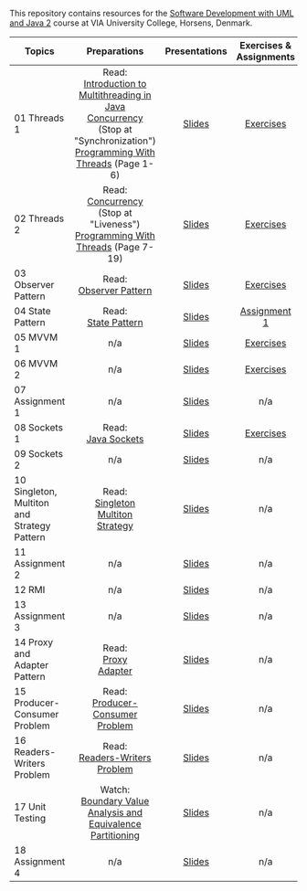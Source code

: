 This repository contains resources for the [Software Development with UML and Java 2](https://en.via.dk/tmh-courses/software-development-with-uml-and-java-2) course at VIA University College, Horsens, Denmark.

| Topics                         |                                                                                                                                                                                                                                                          Preparations                                                                                                                                                                                                                                                          |                                                 Presentations                                                  |                                        Exercises & Assignments                                         |
| ------------------------------ | :----------------------------------------------------------------------------------------------------------------------------------------------------------------------------------------------------------------------------------------------------------------------------------------------------------------------------------------------------------------------------------------------------------------------------------------------------------------------------------------------------------------------------: | :------------------------------------------------------------------------------------------------------------: | :----------------------------------------------------------------------------------------------------: |
| 01 Threads 1                   |Read:<br> [Introduction to Multithreading in Java](https://www.studytonight.com/java/multithreading-in-java.php)<br> [Concurrency](https://docs.oracle.com/javase/tutorial/essential/concurrency) (Stop at "Synchronization")<br>[Programming With Threads](https://github.com/MichaelViuff/SDJ2/blob/main/01%20Threads%201/Programming%20With%20Threads.pdf) (Page 1-6)                                                                                                                                                                                                                                                                                                  | [Slides](https://viaucdk-my.sharepoint.com/:p:/g/personal/mivi_viauc_dk/EUPhZHnZtKFPtK1rgh67P5QBfWuswwFvOGto1oh9hnUjVg?e=xwfWed) |         [Exercises](https://github.com/MichaelViuff/SDJ2/blob/main/01%20Threads%201/README.md)          |
| 02 Threads 2                   |Read:<br>[Concurrency](https://docs.oracle.com/javase/tutorial/essential/concurrency) (Stop at "Liveness")<br>  [Programming With Threads](https://github.com/MichaelViuff/SDJ2/blob/main/01%20Threads%201/Programming%20With%20Threads.pdf) (Page 7-19)                                                                                                                                                                                                                                                                                                                                                 | [Slides](https://docs.google.com/presentation/d/120lyQV8o8p3Ndbv6Fmr3NF17uf609U2DLg2YBU5hcC0/edit?usp=sharing) |   [Exercises](https://github.com/KasperKnop/WEB2/blob/main/02%20Functional%20Programming/README.md)    |
| 03 Observer Pattern            |Read:<br>[Observer Pattern](https://sourcemaking.com/design_patterns/observer)                                                                                                                                                                                                                                                                                                        | [Slides](https://docs.google.com/presentation/d/1A7b7sQONUwwPSoU4JQPGJ7zcmgCOn0R3UCFO721XaQE/edit?usp=sharing) | [Exercises](https://github.com/KasperKnop/WEB2/blob/main/03%20Object-Oriented%20Programming/README.md) |
| 04 State Pattern               |Read:<br>[State Pattern](https://refactoring.guru/design-patterns/state)                                                                                                                                                                                                                                                                                                                                                                                                                                                                                                                            |[Slides](https://docs.google.com/presentation/d/120lyQV8o8p3Ndbv6Fmr3NF17uf609U2DLg2YBU5hcC0/edit?usp=sharing)|       [Assignment 1](https://github.com/KasperKnop/WEB2/blob/main/04%20Assignment%201/README.md)       |
| 05 MVVM 1                      |n/a  | [Slides](https://docs.google.com/presentation/d/1Ub44_nMvruR8rNXBL7uZJm41lZn0X-GOLY92LHl2BAg/edit?usp=sharing) |  [Exercises](https://github.com/KasperKnop/WEB2/blob/main/05%20Asynchronous%20Programming/README.md)   |
| 06 MVVM 2                      |n/a  | [Slides](https://docs.google.com/presentation/d/1nYdj828juqxQCgGaTA3f9A4a7MHNKdK9NCvq_jYeH_s/edit?usp=sharing) |        [Exercises](https://github.com/KasperKnop/WEB2/blob/main/06%20React%20Basics/README.md)         |
| 07 Assignment 1                |n/a  | [Slides](https://docs.google.com/presentation/d/12qeTjSsr5jEbi0Pggba5-XgHfZWVMNDWvM6Lh8lw0Es/edit?usp=sharing) |                                                  n/a                                                   |
| 08 Sockets 1                  |Read:<br>[Java Sockets](https://docs.oracle.com/javase/tutorial/networking/sockets/index.html)     | [Slides](https://docs.google.com/presentation/d/1NFNHM4ysZTpion09mpz5NVHBnVVIOkp3K3U1Zo2Ms7c/edit?usp=sharing) |          [Exercises](https://github.com/KasperKnop/WEB2/blob/main/11%20TypeScript/README.md)           |
| 09 Sockets 2                     |n/a                                                                                                                                                                                                                                                                                                                                                                                                                                                                                                                             | [Slides](https://docs.google.com/presentation/d/1YkFWsJ6v6_f1i2Gjk3EW0G6636LVzk7iQ0jUL1gtqHo/edit?usp=sharing) |                                                  n/a                                                   |
| 10 Singleton, Multiton and Strategy Pattern                     |Read:<br>[Singleton](https://refactoring.guru/design-patterns/singleton)<br>[Multiton](https://java-design-patterns.com/patterns/multiton/)<br>[Strategy](https://refactoring.guru/design-patterns/strategy)                                                                                                                                                                                                                                                                                                                                                                                                                                                                                                                             | [Slides](https://docs.google.com/presentation/d/1YkFWsJ6v6_f1i2Gjk3EW0G6636LVzk7iQ0jUL1gtqHo/edit?usp=sharing) |                                                  n/a                                                   |
| 11 Assignment 2                     |n/a                                                                                                                                                                                                                                                                                                                                                                                                                                                                                                                             | [Slides](https://docs.google.com/presentation/d/1YkFWsJ6v6_f1i2Gjk3EW0G6636LVzk7iQ0jUL1gtqHo/edit?usp=sharing) |                                                  n/a                                                   |
| 12 RMI                     |n/a                                                                                                                                                                                                                                                                                                                                                                                                                                                                                                                             | [Slides](https://docs.google.com/presentation/d/1YkFWsJ6v6_f1i2Gjk3EW0G6636LVzk7iQ0jUL1gtqHo/edit?usp=sharing) |                                                  n/a                                                   |
| 13 Assignment 3                     |n/a                                                                                                                                                                                                                                                                                                                                                                                                                                                                                                                             | [Slides](https://docs.google.com/presentation/d/1YkFWsJ6v6_f1i2Gjk3EW0G6636LVzk7iQ0jUL1gtqHo/edit?usp=sharing) |                                                  n/a                                                   |
| 14 Proxy and Adapter Pattern                     |Read:<br>[Proxy](https://refactoring.guru/design-patterns/proxy)<br>  [Adapter](https://refactoring.guru/design-patterns/adapter)                                                                                                                                                                                                                                                                                                                                                                                                                                                                                                                          | [Slides](https://docs.google.com/presentation/d/1YkFWsJ6v6_f1i2Gjk3EW0G6636LVzk7iQ0jUL1gtqHo/edit?usp=sharing) |                                                  n/a                                                   |
| 15 Producer-Consumer Problem                     |Read:<br>[Producer-Consumer Problem](https://www.baeldung.com/java-producer-consumer-problem)                                                                                                                                                                                                                                                                                                                                                                                                                                                                                                                            | [Slides](https://docs.google.com/presentation/d/1YkFWsJ6v6_f1i2Gjk3EW0G6636LVzk7iQ0jUL1gtqHo/edit?usp=sharing) |                                                  n/a                                                   |
| 16 Readers-Writers Problem                     |Read:<br>[Readers-Writers Problem](https://www.baeldung.com/cs/readers-writers-problem)                                                                                                                                                                                                                                                                                                                                                                                                                                                                                                                             | [Slides](https://docs.google.com/presentation/d/1YkFWsJ6v6_f1i2Gjk3EW0G6636LVzk7iQ0jUL1gtqHo/edit?usp=sharing) |                                                  n/a                                                   |
| 17 Unit Testing                     |Watch:<br>[Boundary Value Analysis and Equivalence Partitioning](https://www.youtube.com/watch?v=P1Hv2sUPKeM)                                                                                                                                                                                                                                                                                                                                                                                                                                                                                                                            | [Slides](https://docs.google.com/presentation/d/1YkFWsJ6v6_f1i2Gjk3EW0G6636LVzk7iQ0jUL1gtqHo/edit?usp=sharing) |                                                  n/a                                                   |
| 18 Assignment 4                     |n/a                                                                                                                                                                                                                                                                                                                                                                                                                                                                                                                             | [Slides](https://docs.google.com/presentation/d/1YkFWsJ6v6_f1i2Gjk3EW0G6636LVzk7iQ0jUL1gtqHo/edit?usp=sharing) |                                                  n/a                                                   |
